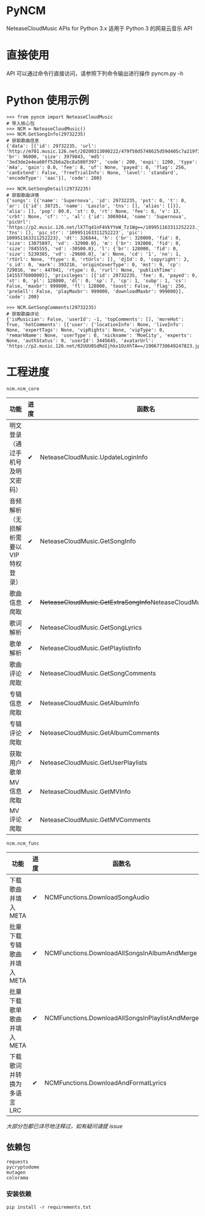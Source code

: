 # PyNCM
NeteaseCloudMusic APIs for Python 3.x 适用于 Python 3 的网易云音乐 API

# 直接使用
API 可以通过命令行直接访问，请参照下列命令输出进行操作
    pyncm.py -h

# Python 使用示例
    >>> from pyncm import NeteaseCloudMusic
    # 导入核心包
    >>> NCM = NeteaseCloudMusic()
    >>> NCM.GetSongInfo(29732235)
    # 获取歌曲信息
    {'data': [{'id': 29732235, 'url': 'http://m701.music.126.net/20200313090222/479f50d5748625d59d405c7a219f3f5b/jdyyaac/040f/565c/0508/3ed3de2e4ea60ff52b6a2bc8a500f397.m4a', 'br': 96000, 'size': 3979843, 'md5': '3ed3de2e4ea60ff52b6a2bc8a500f397', 'code': 200, 'expi': 1200, 'type': 'm4a', 'gain': 0.0, 'fee': 8, 'uf': None, 'payed': 0, 'flag': 256, 'canExtend': False, 'freeTrialInfo': None, 'level': 'standard', 'encodeType': 'aac'}], 'code': 200}
    
    >>> NCM.GetSongDetail(29732235)
    # 获取歌曲详情
    {'songs': [{'name': 'Supernova', 'id': 29732235, 'pst': 0, 't': 0, 'ar': [{'id': 38725, 'name': 'Laszlo', 'tns': [], 'alias': []}], 'alia': [], 'pop': 80.0, 'st': 0, 'rt': None, 'fee': 8, 'v': 13, 'crbt': None, 'cf': '', 'al': {'id': 3069044, 'name': 'Supernova', 'picUrl': 'https://p2.music.126.net/lX7Tq41nF4VkYYeW_Tz1Wg==/109951163311252223.jpg', 'tns': [], 'pic_str': '109951163311252223', 'pic': 109951163311252223}, 'dt': 326844, 'h': {'br': 320000, 'fid': 0, 'size': 13075897, 'vd': -32900.0}, 'm': {'br': 192000, 'fid': 0, 'size': 7845555, 'vd': -30500.0}, 'l': {'br': 128000, 'fid': 0, 'size': 5230385, 'vd': -29600.0}, 'a': None, 'cd': '1', 'no': 1, 'rtUrl': None, 'ftype': 0, 'rtUrls': [], 'djId': 0, 'copyright': 2, 's_id': 0, 'mark': 393216, 'originCoverType': 0, 'mst': 9, 'cp': 729016, 'mv': 447041, 'rtype': 0, 'rurl': None, 'publishTime': 1415577600000}], 'privileges': [{'id': 29732235, 'fee': 8, 'payed': 0, 'st': 0, 'pl': 128000, 'dl': 0, 'sp': 7, 'cp': 1, 'subp': 1, 'cs': False, 'maxbr': 999000, 'fl': 128000, 'toast': False, 'flag': 256, 'preSell': False, 'playMaxbr': 999000, 'downloadMaxbr': 999000}], 'code': 200}

    >>> NCM.GetSongComments(29732235)
    # 获取歌曲评论
    {'isMusician': False, 'userId': -1, 'topComments': [], 'moreHot': True, 'hotComments': [{'user': {'locationInfo': None, 'liveInfo': None, 'expertTags': None, 'vipRights': None, 'vipType': 0, 'remarkName': None, 'userType': 0, 'nickname': 'MoeCity', 'experts': None, 'authStatus': 0, 'userId': 3445645, 'avatarUrl': 'https://p2.music.126.net/02UUU0SdRdIjhkx1OzXhTA==/19067730649247823.jpg'}...

# 工程进度
    ncm.ncm_core

|功能|进度|函数名|
|-|-|-|
|明文登录（通过手机号及明文密码）|✔|NeteaseCloudMusic.UpdateLoginInfo|
|音频解析（无损解析需要以VIP特权登录）|✔|NeteaseCloudMusic.GetSongInfo|
|歌曲信息爬取|✔|~~NeteaseCloudMusic.GetExtraSongInfo~~NeteaseCloudMusic.GetSongDetail|
|歌词解析|✔|NeteaseCloudMusic.GetSongLyrics|
|歌单解析|✔|NeteaseCloudMusic.GetPlaylistInfo|
|歌曲评论爬取|✔|NeteaseCloudMusic.GetSongComments|
|专辑信息爬取|✔|NeteaseCloudMusic.GetAlbumInfo|
|专辑评论爬取|✔|NeteaseCloudMusic.GetAlbumComments|
|获取用户歌单|✔|NeteaseCloudMusic.GetUserPlaylists|
|MV信息爬取|✔|NeteaseCloudMusic.GetMVInfo|
|MV评论爬取|✔|NeteaseCloudMusic.GetMVComments|
    ncm.ncm_func

|功能|进度|函数名|
|-|-|-|
|下载歌曲并填入 META|✔|NCMFunctions.DownloadSongAudio|
|批量下载专辑歌曲并填入 META|✔|NCMFunctions.DownloadAllSongsInAlbumAndMerge|
|批量下载歌单歌曲并填入 META|✔|NCMFunctions.DownloadAllSongsInPlaylistAndMerge|
|下载歌词并转换为多语言LRC|✔|NCMFunctions.DownloadAndFormatLyrics|

*大部分包都已详尽地注释过，如有疑问请提 issue*

## 依赖包

    requests
    pycryptodome
    mutagen
    colorama

### 安装依赖

    pip install -r requirements.txt